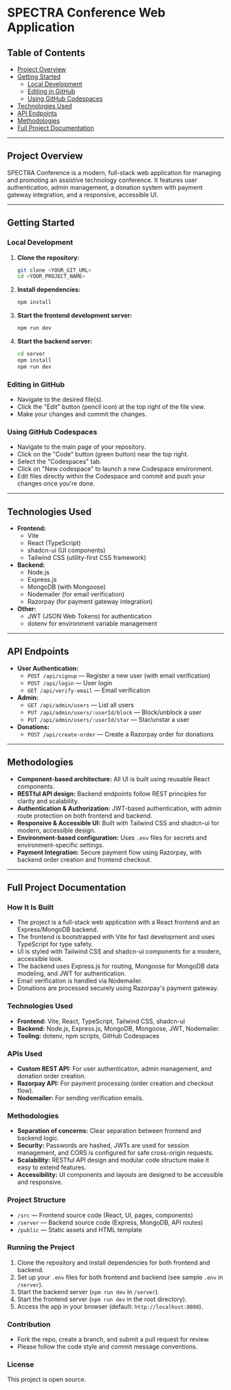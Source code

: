 # SPECTRA Conference Web Application

## Table of Contents
- [Project Overview](#project-overview)
- [Getting Started](#getting-started)
  - [Local Development](#local-development)
  - [Editing in GitHub](#editing-in-github)
  - [Using GitHub Codespaces](#using-github-codespaces)
- [Technologies Used](#technologies-used)
- [API Endpoints](#api-endpoints)
- [Methodologies](#methodologies)
- [Full Project Documentation](#full-project-documentation)

---

## Project Overview
SPECTRA Conference is a modern, full-stack web application for managing and promoting an assistive technology conference. It features user authentication, admin management, a donation system with payment gateway integration, and a responsive, accessible UI.

---

## Getting Started

### Local Development

1. **Clone the repository:**
   ```sh
   git clone <YOUR_GIT_URL>
   cd <YOUR_PROJECT_NAME>
   ```
2. **Install dependencies:**
   ```sh
   npm install
   ```
3. **Start the frontend development server:**
   ```sh
   npm run dev
   ```
4. **Start the backend server:**
   ```sh
   cd server
   npm install
   npm run dev
   ```

### Editing in GitHub
- Navigate to the desired file(s).
- Click the "Edit" button (pencil icon) at the top right of the file view.
- Make your changes and commit the changes.

### Using GitHub Codespaces
- Navigate to the main page of your repository.
- Click on the "Code" button (green button) near the top right.
- Select the "Codespaces" tab.
- Click on "New codespace" to launch a new Codespace environment.
- Edit files directly within the Codespace and commit and push your changes once you're done.

---

## Technologies Used
- **Frontend:**
  - Vite
  - React (TypeScript)
  - shadcn-ui (UI components)
  - Tailwind CSS (utility-first CSS framework)
- **Backend:**
  - Node.js
  - Express.js
  - MongoDB (with Mongoose)
  - Nodemailer (for email verification)
  - Razorpay (for payment gateway integration)
- **Other:**
  - JWT (JSON Web Tokens) for authentication
  - dotenv for environment variable management

---

## API Endpoints
- **User Authentication:**
  - `POST /api/signup` — Register a new user (with email verification)
  - `POST /api/login` — User login
  - `GET /api/verify-email` — Email verification
- **Admin:**
  - `GET /api/admin/users` — List all users
  - `PUT /api/admin/users/:userId/block` — Block/unblock a user
  - `PUT /api/admin/users/:userId/star` — Star/unstar a user
- **Donations:**
  - `POST /api/create-order` — Create a Razorpay order for donations

---

## Methodologies
- **Component-based architecture:** All UI is built using reusable React components.
- **RESTful API design:** Backend endpoints follow REST principles for clarity and scalability.
- **Authentication & Authorization:** JWT-based authentication, with admin route protection on both frontend and backend.
- **Responsive & Accessible UI:** Built with Tailwind CSS and shadcn-ui for modern, accessible design.
- **Environment-based configuration:** Uses `.env` files for secrets and environment-specific settings.
- **Payment Integration:** Secure payment flow using Razorpay, with backend order creation and frontend checkout.

---

## Full Project Documentation

### How It Is Built
- The project is a full-stack web application with a React frontend and an Express/MongoDB backend.
- The frontend is bootstrapped with Vite for fast development and uses TypeScript for type safety.
- UI is styled with Tailwind CSS and shadcn-ui components for a modern, accessible look.
- The backend uses Express.js for routing, Mongoose for MongoDB data modeling, and JWT for authentication.
- Email verification is handled via Nodemailer.
- Donations are processed securely using Razorpay's payment gateway.

### Technologies Used
- **Frontend:** Vite, React, TypeScript, Tailwind CSS, shadcn-ui
- **Backend:** Node.js, Express.js, MongoDB, Mongoose, JWT, Nodemailer.
- **Tooling:** dotenv, npm scripts, GitHub Codespaces

### APIs Used
- **Custom REST API:** For user authentication, admin management, and donation order creation.
- **Razorpay API:** For payment processing (order creation and checkout flow).
- **Nodemailer:** For sending verification emails.

### Methodologies
- **Separation of concerns:** Clear separation between frontend and backend logic.
- **Security:** Passwords are hashed, JWTs are used for session management, and CORS is configured for safe cross-origin requests.
- **Scalability:** RESTful API design and modular code structure make it easy to extend features.
- **Accessibility:** UI components and layouts are designed to be accessible and responsive.

### Project Structure
- `/src` — Frontend source code (React, UI, pages, components)
- `/server` — Backend source code (Express, MongoDB, API routes)
- `/public` — Static assets and HTML template

### Running the Project
1. Clone the repository and install dependencies for both frontend and backend.
2. Set up your `.env` files for both frontend and backend (see sample `.env` in `/server`).
3. Start the backend server (`npm run dev` in `/server`).
4. Start the frontend server (`npm run dev` in the root directory).
5. Access the app in your browser (default: `http://localhost:8080`).

### Contribution
- Fork the repo, create a branch, and submit a pull request for review.
- Please follow the code style and commit message conventions.

### License
This project is open source.

